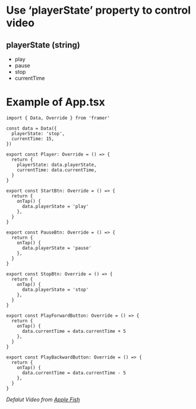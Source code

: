 # Use ‘playerState’ property to control video

## playerState (string)
- play
- pause
- stop
- currentTime

# Example of App.tsx
```
import { Data, Override } from 'framer'

const data = Data({
  playerState: 'stop',
  currentTime: 15,
})

export const Player: Override = () => {
  return {
    playerState: data.playerState,
    currentTime: data.currentTime,
  }
}

export const StartBtn: Override = () => {
  return {
    onTap() {
      data.playerState = 'play'
    },
  }
}

export const PauseBtn: Override = () => {
  return {
    onTap() {
      data.playerState = 'pause'
    },
  }
}

export const StopBtn: Override = () => {
  return {
    onTap() {
      data.playerState = 'stop'
    },
  }
}

export const PlayForwardButton: Override = () => {
  return {
    onTap() {
      data.currentTime = data.currentTime + 5
    },
  }
}

export const PlayBackwardButton: Override = () => {
  return {
    onTap() {
      data.currentTime = data.currentTime - 5
    },
  }
}

```


*Defalut Video from [Apple Fish](https://vimeo.com/144509474)*
